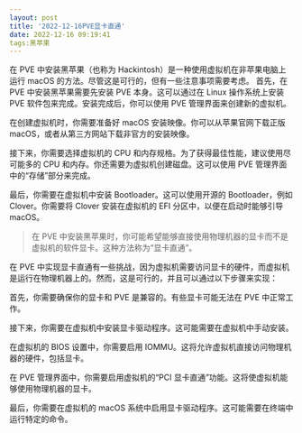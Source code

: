 ```yaml
---
layout: post
title: '2022-12-16PVE显卡直通'
date: 2022-12-16 09:19:41
tags:黑苹果
---
```


在 PVE 中安装黑苹果（也称为 Hackintosh）是一种使用虚拟机在非苹果电脑上运行 macOS 的方法。尽管这是可行的，但有一些注意事项需要考虑。
首先，在 PVE 中安装黑苹果需要先安装 PVE 本身。这可以通过在 Linux 操作系统上安装 PVE 软件包来完成。安装完成后，你可以使用 PVE 管理界面来创建新的虚拟机。

在创建虚拟机时，你需要准备好 macOS 安装映像。你可以从苹果官网下载正版 macOS，或者从第三方网站下载非官方的安装映像。

接下来，你需要选择虚拟机的 CPU 和内存规格。为了获得最佳性能，建议使用尽可能多的 CPU 和内存。你还需要为虚拟机创建磁盘。这可以使用 PVE 管理界面中的“存储”部分来完成。

最后，你需要在虚拟机中安装 Bootloader。这可以使用开源的 Bootloader，例如 Clover。你需要将 Clover 安装在虚拟机的 EFI 分区中，以便在启动时能够引导 macOS。

> 在 PVE 中安装黑苹果时，你可能希望能够直接使用物理机器的显卡而不是虚拟机的软件显卡。这种方法称为“显卡直通”。

在 PVE 中实现显卡直通有一些挑战，因为虚拟机需要访问显卡的硬件，而虚拟机是运行在物理机器上的。然而，这是可行的，并且可以通过以下步骤来实现：

首先，你需要确保你的显卡和 PVE 是兼容的。有些显卡可能无法在 PVE 中正常工作。

接下来，你需要在虚拟机中安装显卡驱动程序。这可能需要在虚拟机中手动安装。

在虚拟机的 BIOS 设置中，你需要启用 IOMMU。这将允许虚拟机直接访问物理机器的硬件，包括显卡。

在 PVE 管理界面中，你需要启用虚拟机的“PCI 显卡直通”功能。这将使虚拟机能够使用物理机器的显卡。

最后，你需要在虚拟机的 macOS 系统中启用显卡驱动程序。这可能需要在终端中运行特定的命令。